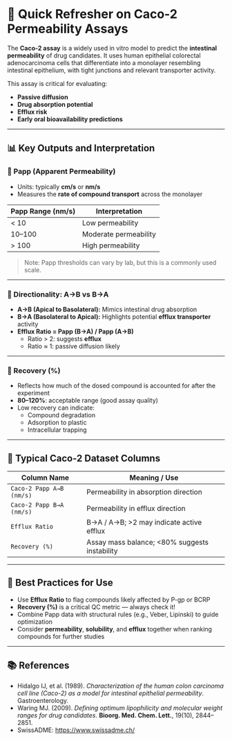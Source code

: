 # 📘 Quick Refresher on Caco-2 Permeability Assays

The **Caco-2 assay** is a widely used in vitro model to predict the **intestinal permeability** of drug candidates. It uses human epithelial colorectal adenocarcinoma cells that differentiate into a monolayer resembling intestinal epithelium, with tight junctions and relevant transporter activity.

This assay is critical for evaluating:
- **Passive diffusion**
- **Drug absorption potential**
- **Efflux risk**
- **Early oral bioavailability predictions**

---

## 📊 Key Outputs and Interpretation

### 🔹 Papp (Apparent Permeability)
- Units: typically **cm/s** or **nm/s**
- Measures the **rate of compound transport** across the monolayer

| Papp Range (nm/s) | Interpretation         |
|------------------|------------------------|
| < 10             | Low permeability       |
| 10–100           | Moderate permeability  |
| > 100            | High permeability      |

> Note: Papp thresholds can vary by lab, but this is a commonly used scale.

---

### 🔹 Directionality: A→B vs B→A
- **A→B (Apical to Basolateral):** Mimics intestinal drug absorption
- **B→A (Basolateral to Apical):** Highlights potential **efflux transporter** activity
- **Efflux Ratio = Papp (B→A) / Papp (A→B)**
  - Ratio > 2: suggests **efflux**
  - Ratio ≈ 1: passive diffusion likely

---

### 🔹 Recovery (%)
- Reflects how much of the dosed compound is accounted for after the experiment
- **80–120%**: acceptable range (good assay quality)
- Low recovery can indicate:
  - Compound degradation
  - Adsorption to plastic
  - Intracellular trapping

---

## 🧾 Typical Caco-2 Dataset Columns

| Column Name                    | Meaning / Use                                 |
|-------------------------------|-----------------------------------------------|
| `Caco-2 Papp A→B (nm/s)`      | Permeability in absorption direction          |
| `Caco-2 Papp B→A (nm/s)`      | Permeability in efflux direction              |
| `Efflux Ratio`                | B→A / A→B; >2 may indicate active efflux       |
| `Recovery (%)`                | Assay mass balance; <80% suggests instability |


---

## 🧪 Best Practices for Use

- Use **Efflux Ratio** to flag compounds likely affected by P-gp or BCRP
- **Recovery (%)** is a critical QC metric — always check it!
- Combine Papp data with structural rules (e.g., Veber, Lipinski) to guide optimization
- Consider **permeability**, **solubility**, and **efflux** together when ranking compounds for further studies

---

## 📚 References

- Hidalgo IJ, et al. (1989). *Characterization of the human colon carcinoma cell line (Caco-2) as a model for intestinal epithelial permeability*. Gastroenterology.
- Waring MJ. (2009). *Defining optimum lipophilicity and molecular weight ranges for drug candidates*. **Bioorg. Med. Chem. Lett.**, 19(10), 2844–2851.
- SwissADME: https://www.swissadme.ch/
